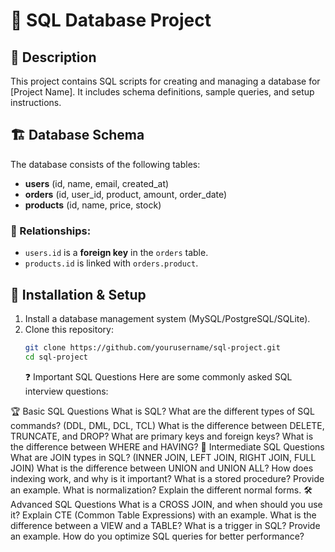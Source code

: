 # 📌 SQL Database Project

## 📖 Description
This project contains SQL scripts for creating and managing a database for [Project Name]. It includes schema definitions, sample queries, and setup instructions.

## 🏗 Database Schema
The database consists of the following tables:

- **users** (id, name, email, created_at)
- **orders** (id, user_id, product, amount, order_date)
- **products** (id, name, price, stock)

### 🔗 Relationships:
- `users.id` is a **foreign key** in the `orders` table.
- `products.id` is linked with `orders.product`.

## 🚀 Installation & Setup
1. Install a database management system (MySQL/PostgreSQL/SQLite).
2. Clone this repository:
   ```bash
   git clone https://github.com/yourusername/sql-project.git
   cd sql-project

   ```
   ❓ Important SQL Questions
Here are some commonly asked SQL interview questions:

🏆 Basic SQL Questions
What is SQL?
What are the different types of SQL commands? (DDL, DML, DCL, TCL)
What is the difference between DELETE, TRUNCATE, and DROP?
What are primary keys and foreign keys?
What is the difference between WHERE and HAVING?
🚀 Intermediate SQL Questions
What are JOIN types in SQL? (INNER JOIN, LEFT JOIN, RIGHT JOIN, FULL JOIN)
What is the difference between UNION and UNION ALL?
How does indexing work, and why is it important?
What is a stored procedure? Provide an example.
What is normalization? Explain the different normal forms.
🛠 Advanced SQL Questions
What is a CROSS JOIN, and when should you use it?
Explain CTE (Common Table Expressions) with an example.
What is the difference between a VIEW and a TABLE?
What is a trigger in SQL? Provide an example.
How do you optimize SQL queries for better performance?

